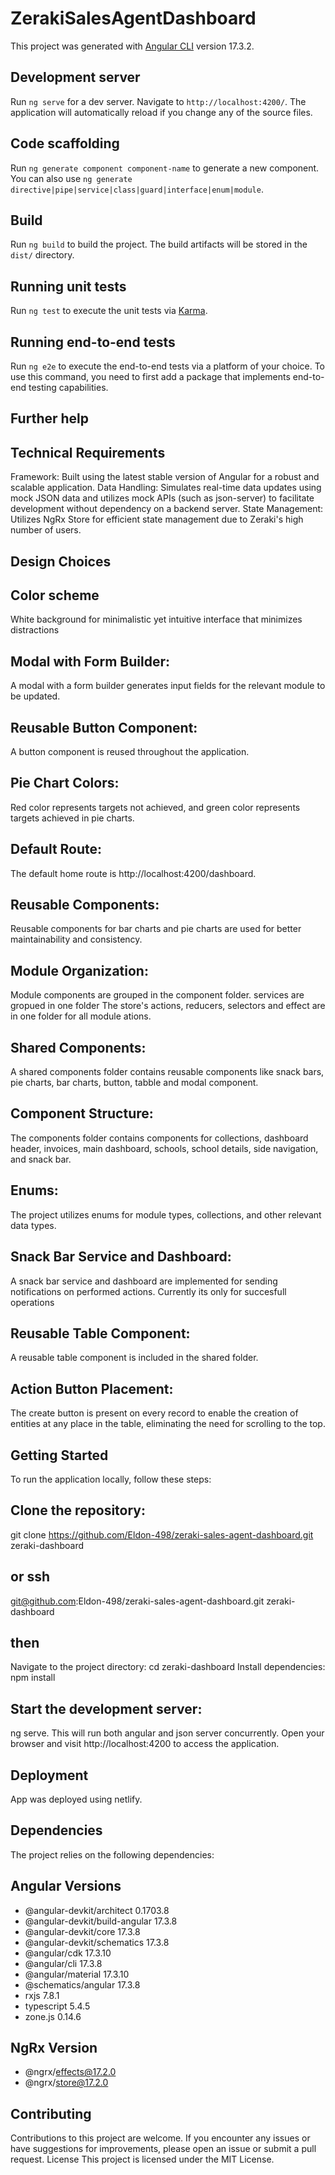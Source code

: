 # ZerakiSalesAgentDashboard

This project was generated with [Angular CLI](https://github.com/angular/angular-cli) version 17.3.2.

## Development server

Run `ng serve` for a dev server. Navigate to `http://localhost:4200/`. The application will automatically reload if you change any of the source files.

## Code scaffolding

Run `ng generate component component-name` to generate a new component. You can also use `ng generate directive|pipe|service|class|guard|interface|enum|module`.

## Build

Run `ng build` to build the project. The build artifacts will be stored in the `dist/` directory.

## Running unit tests

Run `ng test` to execute the unit tests via [Karma](https://karma-runner.github.io).

## Running end-to-end tests

Run `ng e2e` to execute the end-to-end tests via a platform of your choice. To use this command, you need to first add a package that implements end-to-end testing capabilities.

## Further help

## Technical Requirements

Framework: Built using the latest stable version of Angular for a robust and scalable application.
Data Handling: Simulates real-time data updates using mock JSON data and utilizes mock APIs (such as json-server) to facilitate development without dependency on a backend server.
State Management: Utilizes NgRx Store for efficient state management due to Zeraki's high number of users.

## Design Choices

 ## Color scheme
White background for minimalistic yet intuitive interface that minimizes distractions

## Modal with Form Builder:
A modal with a form builder generates input fields for the relevant module to be updated.

## Reusable Button Component: 
A button component is reused throughout the application.

## Pie Chart Colors:
Red color represents targets not achieved, and green color represents targets achieved in pie charts.

## Default Route: 
The default home route is http://localhost:4200/dashboard.

## Reusable Components: 
Reusable components for bar charts and pie charts are used for better maintainability and consistency.

## Module Organization: 
Module components are grouped in the component folder.
services are gropued in one folder
The store's actions, reducers, selectors and effect are in one folder for all module ations.

## Shared Components: 
A shared components folder contains reusable components like snack bars, pie charts, bar charts, button, tabble and modal component.

## Component Structure:
The components folder contains components for collections, dashboard header, invoices, main dashboard, schools, school details, side navigation, and snack bar.

## Enums:
The project utilizes enums for module types, collections, and other relevant data types.

## Snack Bar Service and Dashboard: 
A snack bar service and dashboard are implemented for sending notifications on performed actions. Currently its only for succesfull operations

## Reusable Table Component:
A reusable table component is included in the shared folder.

## Action Button Placement: 
The create button is present on every record to enable the creation of entities at any place in the table, eliminating the need for scrolling to the top.

## Getting Started
To run the application locally, follow these steps:

## Clone the repository: 
git clone https://github.com/Eldon-498/zeraki-sales-agent-dashboard.git zeraki-dashboard 
## or ssh 
git@github.com:Eldon-498/zeraki-sales-agent-dashboard.git zeraki-dashboard
## then
Navigate to the project directory: cd zeraki-dashboard
Install dependencies: npm install
## Start the development server:
ng serve. This will run both angular and json server concurrently.
Open your browser and visit http://localhost:4200 to access the application.

## Deployment
App was deployed using netlify.

## Dependencies
The project relies on the following dependencies:

## Angular Versions
* @angular-devkit/architect       0.1703.8
* @angular-devkit/build-angular   17.3.8
* @angular-devkit/core            17.3.8
* @angular-devkit/schematics      17.3.8
* @angular/cdk                    17.3.10
* @angular/cli                    17.3.8
* @angular/material               17.3.10
* @schematics/angular             17.3.8
* rxjs                            7.8.1
* typescript                      5.4.5
* zone.js                         0.14.6

## NgRx Version
* @ngrx/effects@17.2.0
* @ngrx/store@17.2.0

## Contributing
Contributions to this project are welcome. If you encounter any issues or have suggestions for improvements, please open an issue or submit a pull request.
License
This project is licensed under the MIT License.
